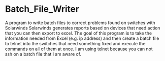 # Batch_File_Writer
A program to write batch files to correct problems found on switches with Solarwinds
Solarwinds generates reports based on devices that need action that you can then export to excel. 
The goal of this program is to take the information needed from Excel (e.g. ip address) and then create a batch file to telnet 
into the switches that need something fixed and execute the commands on all of them at once. 
I am using telnet because you can not ssh on a batch file that I am aware of. 
